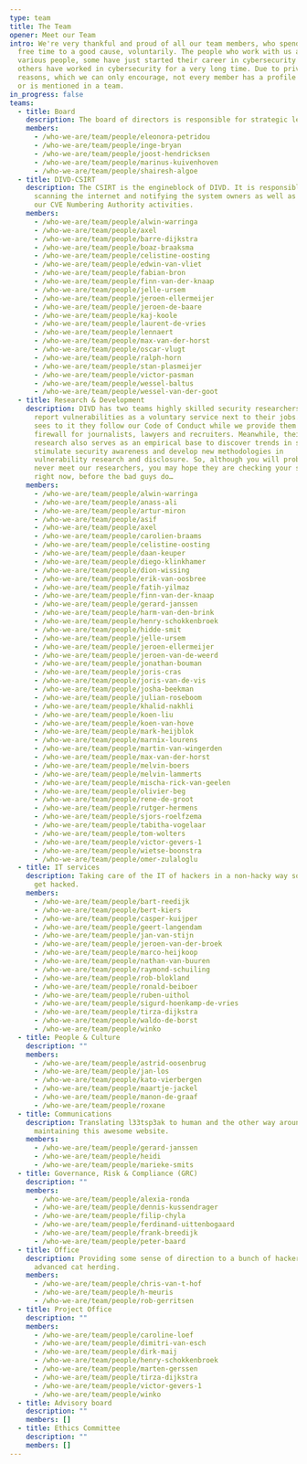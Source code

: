 ```yaml
---
type: team
title: The Team
opener: Meet our Team
intro: We're very thankful and proud of all our team members, who spend their
  free time to a good cause, voluntarily. The people who work with us are very
  various people, some have just started their career in cybersecurity and
  others have worked in cybersecurity for a very long time. Due to privacy
  reasons, which we can only encourage, not every member has a profile picture
  or is mentioned in a team.
in_progress: false
teams:
  - title: Board
    description: The board of directors is responsible for strategic leadership of DIVD.
    members:
      - /who-we-are/team/people/eleonora-petridou
      - /who-we-are/team/people/inge-bryan
      - /who-we-are/team/people/joost-hendricksen
      - /who-we-are/team/people/marinus-kuivenhoven
      - /who-we-are/team/people/shairesh-algoe
  - title: DIVD-CSIRT
    description: The CSIRT is the engineblock of DIVD. It is responsible for
      scanning the internet and notifying the system owners as well as running
      our CVE Numbering Authority activities.
    members:
      - /who-we-are/team/people/alwin-warringa
      - /who-we-are/team/people/axel
      - /who-we-are/team/people/barre-dijkstra
      - /who-we-are/team/people/boaz-braaksma
      - /who-we-are/team/people/celistine-oosting
      - /who-we-are/team/people/edwin-van-vliet
      - /who-we-are/team/people/fabian-bron
      - /who-we-are/team/people/finn-van-der-knaap
      - /who-we-are/team/people/jelle-ursem
      - /who-we-are/team/people/jeroen-ellermeijer
      - /who-we-are/team/people/jeroen-de-baare
      - /who-we-are/team/people/kaj-koole
      - /who-we-are/team/people/laurent-de-vries
      - /who-we-are/team/people/lennaert
      - /who-we-are/team/people/max-van-der-horst
      - /who-we-are/team/people/oscar-vlugt
      - /who-we-are/team/people/ralph-horn
      - /who-we-are/team/people/stan-plasmeijer
      - /who-we-are/team/people/victor-pasman
      - /who-we-are/team/people/wessel-baltus
      - /who-we-are/team/people/wessel-van-der-goot
  - title: Research & Development
    description: DIVD has two teams highly skilled security researchers who seek and
      report vulnerabilities as a voluntary service next to their jobs. DIVD
      sees to it they follow our Code of Conduct while we provide them a
      firewall for journalists, lawyers and recruiters. Meanwhile, their
      research also serves as an empirical base to discover trends in security,
      stimulate security awareness and develop new methodologies in
      vulnerability research and disclosure. So, although you will probably
      never meet our researchers, you may hope they are checking your systems
      right now, before the bad guys do…
    members:
      - /who-we-are/team/people/alwin-warringa
      - /who-we-are/team/people/anass-ali
      - /who-we-are/team/people/artur-miron
      - /who-we-are/team/people/asif
      - /who-we-are/team/people/axel
      - /who-we-are/team/people/carolien-braams
      - /who-we-are/team/people/celistine-oosting
      - /who-we-are/team/people/daan-keuper
      - /who-we-are/team/people/diego-klinkhamer
      - /who-we-are/team/people/dion-wissing
      - /who-we-are/team/people/erik-van-oosbree
      - /who-we-are/team/people/fatih-yilmaz
      - /who-we-are/team/people/finn-van-der-knaap
      - /who-we-are/team/people/gerard-janssen
      - /who-we-are/team/people/harm-van-den-brink
      - /who-we-are/team/people/henry-schokkenbroek
      - /who-we-are/team/people/hidde-smit
      - /who-we-are/team/people/jelle-ursem
      - /who-we-are/team/people/jeroen-ellermeijer
      - /who-we-are/team/people/jeroen-van-de-weerd
      - /who-we-are/team/people/jonathan-bouman
      - /who-we-are/team/people/joris-cras
      - /who-we-are/team/people/joris-van-de-vis
      - /who-we-are/team/people/josha-beekman
      - /who-we-are/team/people/julian-roseboom
      - /who-we-are/team/people/khalid-nakhli
      - /who-we-are/team/people/koen-liu
      - /who-we-are/team/people/koen-van-hove
      - /who-we-are/team/people/mark-heijblok
      - /who-we-are/team/people/marnix-lourens
      - /who-we-are/team/people/martin-van-wingerden
      - /who-we-are/team/people/max-van-der-horst
      - /who-we-are/team/people/melvin-boers
      - /who-we-are/team/people/melvin-lammerts
      - /who-we-are/team/people/mischa-rick-van-geelen
      - /who-we-are/team/people/olivier-beg
      - /who-we-are/team/people/rene-de-groot
      - /who-we-are/team/people/rutger-hermens
      - /who-we-are/team/people/sjors-roelfzema
      - /who-we-are/team/people/tabitha-vogelaar
      - /who-we-are/team/people/tom-wolters
      - /who-we-are/team/people/victor-gevers-1
      - /who-we-are/team/people/wietse-boonstra
      - /who-we-are/team/people/omer-zulaloglu
  - title: IT services
    description: Taking care of the IT of hackers in a non-hacky way so they don’t
      get hacked.
    members:
      - /who-we-are/team/people/bart-reedijk
      - /who-we-are/team/people/bert-kiers
      - /who-we-are/team/people/casper-kuijper
      - /who-we-are/team/people/geert-langendam
      - /who-we-are/team/people/jan-van-stijn
      - /who-we-are/team/people/jeroen-van-der-broek
      - /who-we-are/team/people/marco-heijkoop
      - /who-we-are/team/people/nathan-van-buuren
      - /who-we-are/team/people/raymond-schuiling
      - /who-we-are/team/people/rob-blokland
      - /who-we-are/team/people/ronald-beiboer
      - /who-we-are/team/people/ruben-uithol
      - /who-we-are/team/people/sigurd-hoenkamp-de-vries
      - /who-we-are/team/people/tirza-dijkstra
      - /who-we-are/team/people/waldo-de-borst
      - /who-we-are/team/people/winko
  - title: People & Culture
    description: ""
    members:
      - /who-we-are/team/people/astrid-oosenbrug
      - /who-we-are/team/people/jan-los
      - /who-we-are/team/people/kato-vierbergen
      - /who-we-are/team/people/maartje-jackel
      - /who-we-are/team/people/manon-de-graaf
      - /who-we-are/team/people/roxane
  - title: Communications
    description: Translating l33tsp3ak to human and the other way around as well as
      maintaining this awesome website.
    members:
      - /who-we-are/team/people/gerard-janssen
      - /who-we-are/team/people/heidi
      - /who-we-are/team/people/marieke-smits
  - title: Governance, Risk & Compliance (GRC)
    description: ""
    members:
      - /who-we-are/team/people/alexia-ronda
      - /who-we-are/team/people/dennis-kussendrager
      - /who-we-are/team/people/filip-chyla
      - /who-we-are/team/people/ferdinand-uittenbogaard
      - /who-we-are/team/people/frank-breedijk
      - /who-we-are/team/people/peter-baard
  - title: Office
    description: Providing some sense of direction to a bunch of hackers, aka
      advanced cat herding.
    members:
      - /who-we-are/team/people/chris-van-t-hof
      - /who-we-are/team/people/h-meuris
      - /who-we-are/team/people/rob-gerritsen
  - title: Project Office
    description: ""
    members:
      - /who-we-are/team/people/caroline-loef
      - /who-we-are/team/people/dimitri-van-esch
      - /who-we-are/team/people/dirk-maij
      - /who-we-are/team/people/henry-schokkenbroek
      - /who-we-are/team/people/marten-gerssen
      - /who-we-are/team/people/tirza-dijkstra
      - /who-we-are/team/people/victor-gevers-1
      - /who-we-are/team/people/winko
  - title: Advisory board
    description: ""
    members: []
  - title: Ethics Committee
    description: ""
    members: []
---
```

